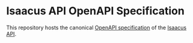 # Isaacus API OpenAPI Specification
This repository hosts the canonical [OpenAPI specification](openapi.yaml) of the [Isaacus API](https://docs.isaacus.com).
